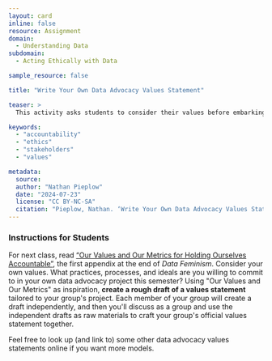 ```yaml
---
layout: card
inline: false
resource: Assignment
domain:
  - Understanding Data
subdomain:
  - Acting Ethically with Data

sample_resource: false

title: "Write Your Own Data Advocacy Values Statement"

teaser: >
  This activity asks students to consider their values before embarking on a data advocacy project (group or individual). It asks them to read the Appendix “Our Values and Our Metrics for Holding Ourselves Accountable” at the end of Data Feminism and then use it as inspiration to create the initial draft of a values statement that articulates their own primary concerns for how to avoid ethical transgressions during their project.

keywords:
  - "accountability"
  - "ethics"
  - "stakeholders"
  - "values"

metadata:
  source: 
  author: "Nathan Pieplow"
  date: "2024-07-23"
  license: "CC BY-NC-SA"
  citation: "Pieplow, Nathan. ‘Write Your Own Data Advocacy Values Statement’ (lesson plan). Data Advocacy 4 All, University of Colorado. 23 July 2024."
---
```


### Instructions for Students
For next class, read [“Our Values and Our Metrics for Holding Ourselves Accountable”](https://data-feminism.mitpress.mit.edu/pub/3hxh4l8o/release/2), the first appendix at the end of *Data Feminism*. Consider your own values. What practices, processes, and ideals are you willing to commit to in your own data advocacy project this semester? Using "Our Values and Our Metrics" as inspiration, **create a rough draft of a values statement** tailored to your group's project. Each member of your group will create a draft independently, and then you'll discuss as a group and use the independent drafts as raw materials to craft your group's official values statement together.

Feel free to look up (and link to) some other data advocacy values statements online if you want more models.

